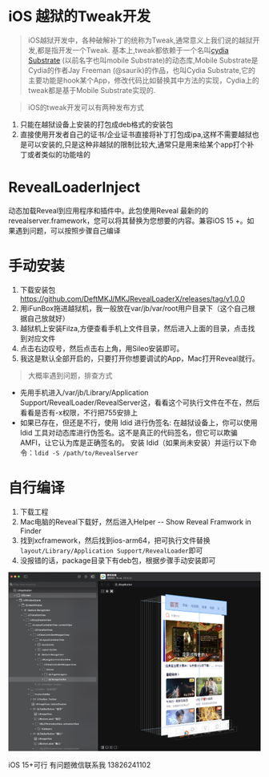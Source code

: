 # iOS 越狱的Tweak开发

> iOS越狱开发中，各种破解补丁的统称为Tweak,通常意义上我们说的越狱开发,都是指开发一个Tweak.
基本上,tweak都依赖于一个名叫[cydia Substrate](http://www.cydiasubstrate.com) (以前名字也叫mobile Substrate)的动态库,Mobile Substrate是Cydia的作者Jay Freeman (@saurik)的作品，也叫Cydia Substrate,它的主要功能是hook某个App，修改代码比如替换其中方法的实现，Cydia上的tweak都是基于Mobile Substrate实现的.

> iOS的tweak开发可以有两种发布方式   
  1.  只能在越狱设备上安装的打包成deb格式的安装包  
  2.  直接使用开发者自己的证书/企业证书直接将补丁打包成ipa,这样不需要越狱也是可以安装的,只是这种非越狱的限制比较大,通常只是用来给某个app打个补丁或者类似的功能啥的


# RevealLoaderInject
动态加载Reveal到应用程序和插件中。此包使用Reveal 最新的的revealserver.framework，您可以将其替换为您想要的内容。兼容iOS 15 +。如果遇到问题，可以按照步骤自己编译

# 手动安装
1. 下载安装包 https://github.com/DeftMKJ/MKJRevealLoaderX/releases/tag/v1.0.0
2. 用iFunBox拖进越狱机，我一般放在var/jb/var/root用户目录下（这个自己根据自己放就好）
3. 越狱机上安装Filza,方便查看手机上文件目录，然后进入上面的目录，点击找到对应文件
4. 点击右边叹号，然后点击右上角，用Sileo安装即可。
5. 我这是默认全部开启的，只要打开你想要调试的App，Mac打开Reveal就行。
> 大概率遇到问题，排查方式
- 先用手机进入/var/jb/Library/Application Support/RevealLoader/RevealServer这，看看这个可执行文件在不在，然后看看是否有-x权限，不行把755安排上
- 如果已存在，但还是不行，使用 ldid 进行伪签名:
在越狱设备上，你可以使用 ldid 工具对动态库进行伪签名。这不是真正的代码签名，但它可以欺骗 AMFI，让它认为库是正确签名的。
安装 ldid（如果尚未安装）并运行以下命令：`ldid -S /path/to/RevealServer`

# 自行编译
1. 下载工程
2. Mac电脑的Reveal下载好，然后进入Helper -- Show Reveal Framwork in Finder
3. 找到xcframework，然后找到ios-arm64，把可执行文件替换 `layout/Library/Application Support/RevealLoader`即可
4. 没报错的话，package目录下有deb包，根据步骤手动安装即可

![这是图片](./tcsp.png "Magic Gardens")

iOS 15+可行 有问题微信联系我 13826241102

